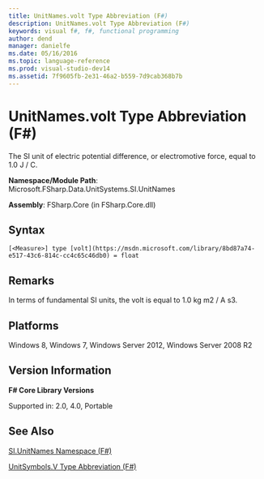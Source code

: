 ```yaml
---
title: UnitNames.volt Type Abbreviation (F#)
description: UnitNames.volt Type Abbreviation (F#)
keywords: visual f#, f#, functional programming
author: dend
manager: danielfe
ms.date: 05/16/2016
ms.topic: language-reference
ms.prod: visual-studio-dev14
ms.assetid: 7f9605fb-2e31-46a2-b559-7d9cab368b7b 
---
```


# UnitNames.volt Type Abbreviation (F#)

The SI unit of electric potential difference, or electromotive force, equal to 1.0 J / C.

**Namespace/Module Path**: Microsoft.FSharp.Data.UnitSystems.SI.UnitNames

**Assembly**: FSharp.Core (in FSharp.Core.dll)


## Syntax

```
[<Measure>] type [volt](https://msdn.microsoft.com/library/8bd87a74-e517-43c6-814c-cc4c65c46db0) = float
```

## Remarks
In terms of fundamental SI units, the volt is equal to 1.0 kg m2 / A s3.


## Platforms
Windows 8, Windows 7, Windows Server 2012, Windows Server 2008 R2


## Version Information
**F# Core Library Versions**

Supported in: 2.0, 4.0, Portable




## See Also
[SI.UnitNames Namespace &#40;F&#35;&#41;](SI.UnitNames-Namespace-%5BFSharp%5D.md)

[UnitSymbols.V Type Abbreviation &#40;F&#35;&#41;](UnitSymbols.V-Type-Abbreviation-%5BFSharp%5D.md)

